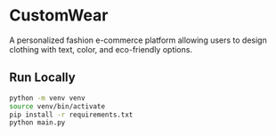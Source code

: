 # CustomWear

A personalized fashion e-commerce platform allowing users to design clothing with text, color, and eco-friendly options.

## Run Locally
```bash
python -m venv venv
source venv/bin/activate
pip install -r requirements.txt
python main.py
```
